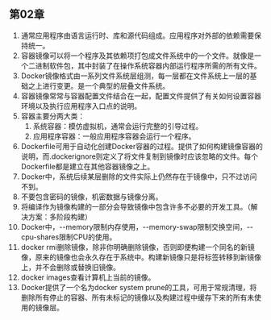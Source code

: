 ## 第02章

1. 通常应用程序由语言运行时、库和源代码组成。应用程序对外部的依赖需要保持统一。
2. 容器镜像可以将一个程序及其依赖项打包成文件系统中的一个文件。就像是一个二进制软件包，其中封装了在操作系统容器内部运行程序所需的所有文件。
3. Docker镜像格式由一系列文件系统层组测，每一层都在文件系统上一层的基础之上进行变更。是一个典型的层叠文件系统。
4. 容器镜像常常与容器配置文件结合在一起，配置文件提供了有关如何设置容器环境以及执行应用程序入口点的说明。
5. 容器主要分两大类：
   1. 系统容器：模仿虚拟机，通常会运行完整的引导过程。
   2. 应用程序容器：一般应用程序容器会运行一个程序。
6. Dockerfile可用于自动化创建Docker容器的过程。提供了如何构建镜像容器的说明，而.dockerignore则定义了将文件复制到镜像时应该忽略的文件。每个Dockerfile都是建立在其他容器镜像之上。
7. Docker中，系统后续某层删除的文件实际上仍然存在于镜像中，只不过访问不到。
8. 不要包含密码的镜像，机密数据与镜像分离。
9. 将编译作为镜像构建的一部分会导致镜像中包含许多不必要的开发工具。（解决方案：多阶段构建）
10. Docker中，--memory限制内存使用，--memory-swap限制交换空间，--cpu-shares限制CPU的使用。
11. docker rmi删除镜像，除非你明确删除镜像，否则即便构建一个同名的新镜像，原来的镜像也会永久存在于系统中。构建新镜像只是将标签转移到新镜像上，并不会删除或替换旧镜像。
12. docker images查看计算机上当前的镜像。
13. Docker提供了一个名为docker system prune的工具，可用于常规清理，将删除所有停止的容器、所有未标记的镜像以及构建过程中缓存下来的所有未使用的镜像层。